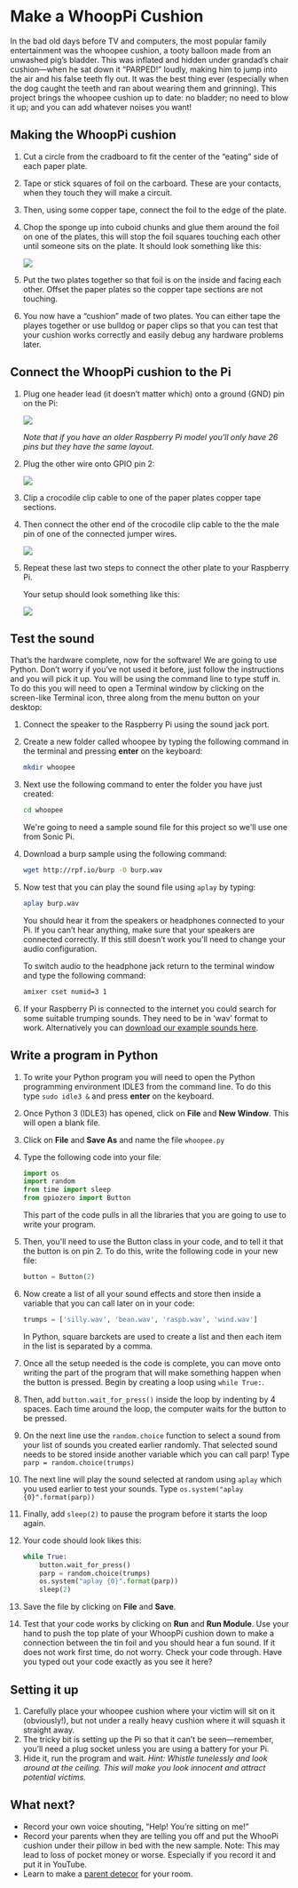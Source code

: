 # Make a WhoopPi Cushion

In the bad old days before TV and computers, the most popular family entertainment was the whoopee cushion, a tooty balloon made from an unwashed pig’s bladder. This was inflated and hidden under grandad’s chair cushion—when he sat down it “PARPED!” loudly, making him to jump into the air and his false teeth fly out. It was the best thing ever (especially when the dog caught the teeth and ran about wearing them and grinning). This project brings the whoopee cushion up to date: no bladder; no need to blow it up; and you can add whatever noises you want!

## Making the WhoopPi cushion
1. Cut a circle from the cradboard to fit the center of the “eating” side of each paper plate. 
1. Tape or stick squares of foil on the carboard. These are your contacts, when they touch they will make a circuit.
1. Then, using some copper tape, connect the foil to the edge of the plate. 
1. Chop the sponge up into cuboid chunks and glue them around the foil on one of the plates, this will stop the foil squares touching each other until someone sits on the plate. It should look something like this:

	![](images/whoopi-cushion.jpg)

1. Put the two plates together so that foil is on the inside and facing each other. Offset the paper plates so the copper tape sections are not touching. 
1. You now have a “cushion” made of two plates. You can either tape the playes together or use bulldog or paper clips so that you can test that your cushion works correctly and easily debug any hardware problems later.


## Connect the WhoopPi cushion to the Pi

1. Plug one header lead (it doesn’t matter which) onto a ground (GND) pin on the Pi:

	![](images/pi-gnd-connection.png)

	*Note that if you have an older Raspberry Pi model you'll only have 26 pins but they have the same layout.*

1. Plug the other wire onto GPIO pin 2:

	![](images/pi-gpio2-connection.png)

1. Clip a crocodile clip cable to one of the paper plates copper tape sections.

1. Then connect the other end of the crocodile clip cable to the the male pin of one of the connected jumper wires. 

	![](images/croc-jumper.JPG)

1. Repeat these last two steps to connect the other plate to your Raspberry Pi.

	Your setup should look something like this:

	![](images/whoopi-config.JPG)
	

## Test the sound
That’s the hardware complete, now for the software! We are going to use Python. Don’t worry if you’ve not used it before, just follow the instructions and you will pick it up.
You will be using the command line to type stuff in. To do this you will need to open a Terminal window by clicking on the screen-like Terminal icon, three along from the menu button on your desktop:

1. Connect the speaker to the Raspberry Pi using the sound jack port.
1. Create a new folder called whoopee by typing the following command in the terminal and pressing **enter** on the keyboard:

	```bash
    mkdir whoopee
    ```

1. Next use the following command to enter the folder you have just created:

	``` bash
    cd whoopee
    ```
	We're going to need a sample sound file for this project so we'll use one from Sonic Pi.

1. Download a burp sample using the following command:

    ```bash
    wget http://rpf.io/burp -O burp.wav
    ```

1. Now test that you can play the sound file using `aplay` by typing:

	```bash
    aplay burp.wav
    ```
    
	You should hear it from the speakers or headphones connected to your Pi. If you can’t hear anything, make sure that your speakers are connected correctly. If this still doesn’t work you'll need to change your audio configuration. 

	To switch audio to the headphone jack return to the terminal window and type the following command:

	```bash
	amixer cset numid=3 1 
	```

1. If your Raspberry Pi is connected to the internet you could search for some suitable trumping sounds. They need to be in ‘wav’ format to work. Alternatively you can [download our example sounds here](http://rpf.io/farts).

## Write a program in Python

1.	To write your Python program you will need to open the Python programming environment IDLE3 from the command line. To do this type `sudo idle3 &` and press **enter** on the keyboard.
1.	Once Python 3 (IDLE3) has opened, click on **File** and **New Window**. This will open a blank file. 
1. Click on **File** and **Save As** and name the file `whoopee.py`
1. Type the following code into your file:

	```python
	import os
	import random
	from time import sleep
	from gpiozero import Button
	```
	This part of the code pulls in all the libraries that you are going to use to write your program. 

1. Then, you'll need to use the Button class in your code, and to tell it that the button is on pin 2. To do this, write the following code in your new file:

	```python
	button = Button(2)
	```

1. Now create a list of all your sound effects and store then inside a variable that you can call later on in your code:

	```python
	trumps = ['silly.wav', 'bean.wav', 'raspb.wav', 'wind.wav']
    ```
	In Python, square barckets are used to create a list and then each item in the list is separated by a comma. 

1. Once all the setup needed is the code is complete, you can move onto writing the part of the program that will make something happen when the button is pressed. Begin by creating a loop using `while True:`.
1. Then, add `button.wait_for_press()` inside the loop by indenting by 4 spaces. Each time around the loop, the computer waits for the button to be pressed.
1. On the next line use the `random.choice` function to select a sound from your list of sounds you created earlier randomly. That selected sound needs to be stored inside another variable which you can call parp! Type `parp = random.choice(trumps)`
1. The next line will play the sound selected at random using `aplay` which you used earlier to test your sounds. Type `os.system("aplay {0}".format(parp))`
1. Finally, add `sleep(2)` to pause the program before it starts the loop again. 
1. Your code should look likes this:
 
	```python
	while True:
        button.wait_for_press()
        parp = random.choice(trumps)
        os.system("aplay {0}".format(parp))
        sleep(2)
	```

1. Save the file by clicking on **File** and **Save**.

1. Test that your code works by clicking on **Run** and **Run Module**. Use your hand to push the top plate of your WhoopPi cushion down to make a connection between the tin foil and you should hear a fun sound. If it does not work first time, do not worry. Check your code through. Have you typed out your code exactly as you see it here?

## Setting it up

1. Carefully place your whoopee cushion where your victim will sit on it (obviously!), but not under a really heavy cushion where it will squash it straight away. 
1. The tricky bit is setting up the Pi so that it can’t be seen—remember, you’ll need a plug socket unless you are using a battery for your Pi.
1. Hide it, run the program and wait. 
	*Hint: Whistle tunelessly and look around at the ceiling. This will make you look innocent and attract potential victims.*

## What next?
- Record your own voice shouting, “Help! You’re sitting on me!”
- Record your parents when they are telling you off and put the WhooPi cushion under their pillow in bed with the new sample. Note: This may lead to loss of pocket money or worse. Especially if you record it and put it in YouTube.
- Learn to make a [parent detecor](https://www.raspberrypi.org/learning/parent-detector/) for your room. 
